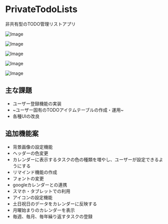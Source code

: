 # PrivateTodoLists
非共有型のTODO管理リストアプリ

![Image](https://github.com/user-attachments/assets/4a69aa5d-3c65-4965-834c-b9ed3cd46594)

![Image](https://github.com/user-attachments/assets/40fc79eb-d718-43b8-85db-4f6e8fc4d59b)

![Image](https://github.com/user-attachments/assets/50ed6e11-967c-4823-b082-74b8986078cf)

![Image](https://github.com/user-attachments/assets/b6887025-9409-4392-8463-a8280fc26752)

![Image](https://github.com/user-attachments/assets/ca590f30-94db-48a9-b47f-05356f5655e4)

## 主な課題
+ ユーザー登録機能の実装
+ ~ユーザー固有のTODOアイテムテーブルの作成・運用~
+ 各種UIの改良

## 追加機能案
+ 背景画像の設定機能
+ ヘッダーの色変更
+ カレンダーに表示するタスクの色の種類を増やし、ユーザーが設定できるようにする
+ リマインド機能の作成
+ フォントの変更
+ googleカレンダーとの連携
+ スマホ・タブレットでの利用
+ アイコンの設定機能
+ 土日祝日のデータをカレンダーに反映する
+ 月曜始まりのカレンダーを表示
+ 毎週、毎月、毎年繰り返すタスクの登録

